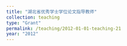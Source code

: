```yaml
---
title: "湖北省优秀学士学位论文指导教师"
collection: teaching
type: "Grant"
permalink: /teaching/2012-01-01-teaching-21
year: "2012"
---
```

